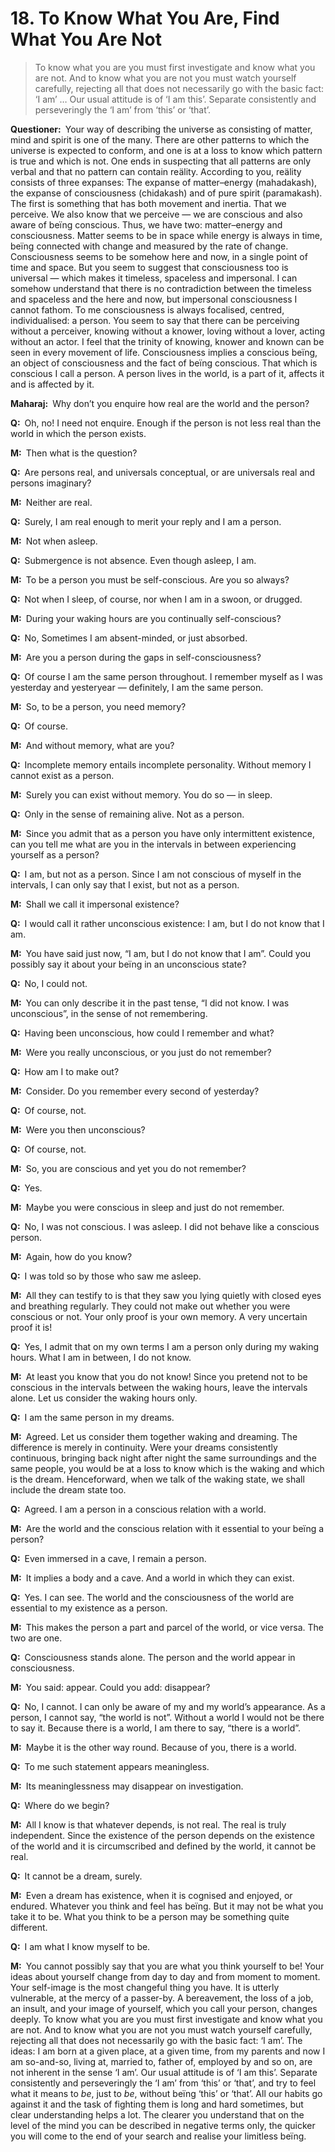 # 18. To Know What You Are, Find What You Are Not

>To know what you are you must first investigate and know what you are not. And to know what you are not you must watch yourself carefully, rejecting all that does not necessarily go with the basic fact: ‘I am’ … Our usual attitude is of ‘I am this’. Separate consistently and perseveringly the ‘I am’ from ‘this’ or ‘that’.

**Questioner:**&ensp;Your way of describing the universe as consisting of matter, mind and spirit is one of the many. There are other patterns to which the universe is expected to conform, and one is at a loss to know which pattern is true and which is not. One ends in suspecting that all patterns are only verbal and that no pattern can contain reälity. According to you, reälity consists of three expanses: The expanse of matter–energy (<span data-tippy-content="The great expanse of existence, the universe of matter and energy.">mahadakash</span>), the expanse of consciousness (<span data-tippy-content="[<em>chit</em>, to perceive + <em>akash</em>, expanse, sky] <em>Brahman</em> in its aspect of limitless knowledge, the expanse of awareness. Variously used for consciousness, individual as well as universal.">chidakash</span>) and of pure spirit (<span data-tippy-content="The great expanse, the timeless and spaceless reälity; the Absolute beïng.">paramakash</span>). The first is something that has both movement and inertia. That we perceive. We also know that we perceive — we are conscious and also aware of beïng conscious. Thus, we have two: matter–energy and consciousness. Matter seems to be in space while energy is always in time, beïng connected with change and measured by the rate of change. Consciousness seems to be somehow here and now, in a single point of time and space. But you seem to suggest that consciousness too is universal — which makes it timeless, spaceless and impersonal. I can somehow understand that there is no contradiction between the timeless and spaceless and the here and now, but impersonal consciousness I cannot fathom. To me consciousness is always focalised, centred, individualised: a person. You seem to say that there can be perceiving without a perceiver, knowing without a knower, loving without a lover, acting without an actor. I feel that the trinity of knowing, knower and known can be seen in every movement of life. Consciousness implies a conscious beïng, an object of consciousness and the fact of beïng conscious. That which is conscious I call a person. A person lives in the world, is a part of it, affects it and is affected by it. 

**Maharaj:**&ensp;Why don’t you enquire how real are the world and the person?

**Q:**&ensp;Oh, no! I need not enquire. Enough if the person is not less real than the world in which the person exists.

**M:**&ensp;Then what is the question?

**Q:**&ensp;Are persons real, and universals conceptual, or are universals real and persons imaginary?

**M:**&ensp;Neither are real.

**Q:**&ensp;Surely, I am real enough to merit your reply and I am a person.

**M:**&ensp;Not when asleep.

**Q:**&ensp;Submergence is not absence. Even though asleep, I am.

**M:**&ensp;To be a person you must be self-conscious. Are you so always?

**Q:**&ensp;Not when I sleep, of course, nor when I am in a swoon, or drugged.

**M:**&ensp;During your waking hours are you continually self-conscious?

**Q:**&ensp;No, Sometimes I am absent-minded, or just absorbed.

**M:**&ensp;Are you a person during the gaps in self-consciousness?

**Q:**&ensp;Of course I am the same person throughout. I remember myself as I was yesterday and yesteryear — definitely, I am the same person.

**M:**&ensp;So, to be a person, you need memory?

**Q:**&ensp;Of course.

**M:**&ensp;And without memory, what are you?

**Q:**&ensp;Incomplete memory entails incomplete personality. Without memory I cannot exist as a person.

**M:**&ensp;Surely you can exist without memory. You do so — in sleep.

**Q:**&ensp;Only in the sense of remaining alive. Not as a person.

**M:**&ensp;Since you admit that as a person you have only intermittent existence, can you tell me what are you in the intervals in between experiencing yourself as a person?

**Q:**&ensp;I am, but not as a person. Since I am not conscious of myself in the intervals, I can only say that I exist, but not as a person.

**M:**&ensp;Shall we call it impersonal existence?

**Q:**&ensp;I would call it rather unconscious existence: I am, but I do not know that I am.

**M:**&ensp;You have said just now, “I am, but I do not know that I am”. Could you possibly say it about your beïng in an unconscious state?

**Q:**&ensp;No, I could not.

**M:**&ensp;You can only describe it in the past tense, “I did not know. I was unconscious”, in the sense of not remembering.

**Q:**&ensp;Having been unconscious, how could I remember and what?

**M:**&ensp;Were you really unconscious, or you just do not remember?

**Q:**&ensp;How am I to make out?

**M:**&ensp;Consider. Do you remember every second of yesterday?

**Q:**&ensp;Of course, not.

**M:**&ensp;Were you then unconscious?

**Q:**&ensp;Of course, not.

**M:**&ensp;So, you are conscious and yet you do not remember?

**Q:**&ensp;Yes.

**M:**&ensp;Maybe you were conscious in sleep and just do not remember.

**Q:**&ensp;No, I was not conscious. I was asleep. I did not behave like a conscious person.

**M:**&ensp;Again, how do you know?

**Q:**&ensp;I was told so by those who saw me asleep.

**M:**&ensp;All they can testify to is that they saw you lying quietly with closed eyes and breathing regularly. They could not make out whether you were conscious or not. Your only proof is your own memory. A very uncertain proof it is!

**Q:**&ensp;Yes, I admit that on my own terms I am a person only during my waking hours. What I am in between, I do not know.

**M:**&ensp;At least you know that you do not know! Since you pretend not to be conscious in the intervals between the waking hours, leave the intervals alone. Let us consider the waking hours only.

**Q:**&ensp;I am the same person in my dreams.

**M:**&ensp;Agreed. Let us consider them together waking and dreaming. The difference is merely in continuity. Were your dreams consistently continuous, bringing back night after night the same surroundings and the same people, you would be at a loss to know which is the waking and which is the dream. Henceforward, when we talk of the waking state, we shall include the dream state too.

**Q:**&ensp;Agreed. I am a person in a conscious relation with a world. 

**M:**&ensp;Are the world and the conscious relation with it essential to your beïng a person?

**Q:**&ensp;Even immersed in a cave, I remain a person.

**M:**&ensp;It implies a body and a cave. And a world in which they can exist.

**Q:**&ensp;Yes. I can see. The world and the consciousness of the world are essential to my existence as a person.

**M:**&ensp;This makes the person a part and parcel of the world, or vice versa. The two are one.

**Q:**&ensp;Consciousness stands alone. The person and the world appear in consciousness.

**M:**&ensp;You said: appear. Could you add: disappear?

**Q:**&ensp;No, I cannot. I can only be aware of my and my world’s appearance. As a person, I cannot say, “the world is not”. Without a world I would not be there to say it. Because there is a world, I am there to say, “there is a world”.

**M:**&ensp;Maybe it is the other way round. Because of you, there is a world.

**Q:**&ensp;To me such statement appears meaningless.

**M:**&ensp;Its meaninglessness may disappear on investigation.

**Q:**&ensp;Where do we begin?

**M:**&ensp;All I know is that whatever depends, is not real. The real is truly independent. Since the existence of the person depends on the existence of the world and it is circumscribed and defined by the world, it cannot be real.

**Q:**&ensp;It cannot be a dream, surely.

**M:**&ensp;Even a dream has existence, when it is cognised and enjoyed, or endured. Whatever you think and feel has beïng. But it may not be what you take it to be. What you think to be a person may be something quite different.

**Q:**&ensp;I am what I know myself to be.

**M:**&ensp;You cannot possibly say that you are what you think yourself to be! Your ideas about yourself change from day to day and from moment to moment. Your self-image is the most changeful thing you have. It is utterly vulnerable, at the mercy of a passer-by. A bereavement, the loss of a job, an insult, and your image of yourself, which you call your person, changes deeply. To know what you are you must first investigate and know what you are not. And to know what you are not you must watch yourself carefully, rejecting all that does not necessarily go with the basic fact: ‘I am’. The ideas: I am born at a given place, at a given time, from my parents and now I am so-and-so, living at, married to, father of, employed by and so on, are not inherent in the sense ‘I am’. Our usual attitude is of ‘I am this’. Separate consistently and perseveringly the ‘I am’ from ‘this’ or ‘that’, and try to feel what it means to *be*, just to *be*, without beïng ‘this’ or ‘that’. All our habits go against it and the task of fighting them is long and hard sometimes, but clear understanding helps a lot. The clearer you understand that on the level of the mind you can be described in negative terms only, the quicker you will come to the end of your search and realise your limitless beïng.

<script>
export default {
  props: ["slot-key"],
  mounted () {
    tippy("[data-tippy-content]", {allowHTML: true});
  }
}
</script>
